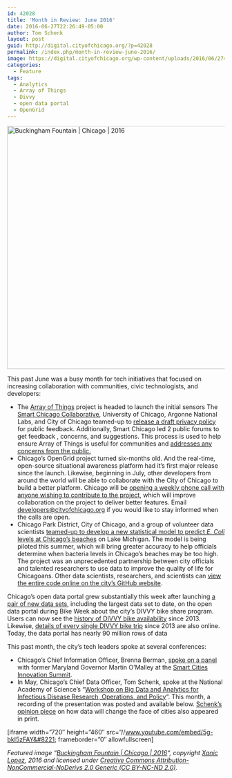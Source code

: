 ```yaml
---
id: 42028
title: 'Month in Review: June 2016'
date: 2016-06-27T22:26:49-05:00
author: Tom Schenk
layout: post
guid: http://digital.cityofchicago.org/?p=42028
permalink: /index.php/month-in-review-june-2016/
image: https://digital.cityofchicago.org/wp-content/uploads/2016/06/27488506155_0baa3f8030_k.jpg
categories:
  - Feature
tags:
  - Analytics
  - Array of Things
  - Divvy
  - open data portal
  - OpenGrid
---
```

<img loading="lazy" class="aligncenter size-large wp-image-42035" src="http://digital.cityofchicago.org/wp-content/uploads/2016/06/27488506155_0baa3f8030_k-1024x563.jpg" alt="Buckingham Fountain | Chicago | 2016" width="1024" height="563" srcset="https://digital.cityofchicago.org/wp-content/uploads/2016/06/27488506155_0baa3f8030_k-1024x563.jpg 1024w, https://digital.cityofchicago.org/wp-content/uploads/2016/06/27488506155_0baa3f8030_k-300x165.jpg 300w, https://digital.cityofchicago.org/wp-content/uploads/2016/06/27488506155_0baa3f8030_k-768x422.jpg 768w, https://digital.cityofchicago.org/wp-content/uploads/2016/06/27488506155_0baa3f8030_k.jpg 2048w" sizes="(max-width: 1024px) 100vw, 1024px" />

This past June was a busy month for tech initiatives that focused on increasing collaboration with communities, civic technologists, and developers:

  * The [Array of Things](http://arrayofthings.github.io/) project is headed to launch the initial sensors The [Smart Chicago Collaborative](http://www.smartchicagocollaborative.org/smart-chicagos-array-of-things-civic-engagement-goals-model/), University of Chicago, Argonne National Labs, and City of Chicago teamed-up to [release a draft privacy policy](http://arrayofthings.github.io/privacypolicy.html) for public feedback. Additionally, Smart Chicago led 2 public forums to get feedback , concerns, and suggestions. This process is used to help ensure Array of Things is useful for communities and [addresses any concerns from the public.](http://www.govtech.com/data/Chicago-CIO-Addresses-IoT-Privacy-Concerns-Citizen-Engagement.html?utm_content=bufferf3f82&utm_medium=social&utm_source=twitter.com&utm_campaign=buffer)
  * Chicago&#8217;s OpenGrid project turned six-months old. And the real-time, open-source situational awareness platform had it&#8217;s first major release since the launch. Likewise, beginning in July, other developers from around the world will be able to collaborate with the City of Chicago to build a better platform. Chicago will be [opening a weekly phone call with anyone wishing to contribute to the project](http://digital.cityofchicago.org/index.php/calling-developers-help-us-build-opengrid/), which will improve collaboration on the project to deliver better features. Email <developers@cityofchicago.org> if you would like to stay informed when the calls are open.
  * Chicago Park District, City of Chicago, and a group of volunteer data scientists [teamed-up to develop a new statistical model to predict _E. Coli_ levels at Chicago&#8217;s beaches](http://datasmart.ash.harvard.edu/news/article/taking-predictive-analytics-to-the-beach-855) on Lake Michigan. The model is being piloted this summer, which will bring greater accuracy to help officials determine when bacteria levels in Chicago&#8217;s beaches may be too high. The project was an unprecedented partnership between city officials and talented researchers to use data to improve the quality of life for Chicagoans. Other data scientists, researchers, and scientists can [view the entire code online on the city&#8217;s GitHub website](https://github.com/Chicago/e-coli-beach-predictions).

Chicago&#8217;s open data portal grew substantially this week after launching [a pair of new data sets](http://digital.cityofchicago.org/index.php/an-open-data-gift-for-chicago-bike-week/), including the largest data set to date, on the open data portal during Bike Week about the city&#8217;s DIVVY bike share program. Users can now see the [history of DIVVY bike availability](https://data.cityofchicago.org/Transportation/Divvy-Bicycle-Stations-Historical/eq45-8inv) since 2013. Likewise, [details of every single DIVVY bike trip](https://data.cityofchicago.org/Transportation/Divvy-Trips/fg6s-gzvg) since 2013 are also online. Today, the data portal has nearly 90 million rows of data

This past month, the city&#8217;s tech leaders spoke at several conferences:

  * Chicago&#8217;s Chief Information Officer, Brenna Berman, [spoke on a panel](http://statescoop.com/do-cities-need-a-point-person-to-lead-innovation) with former Maryland Governor Martin O&#8217;Malley at the [Smart Cities Innovation Summit](http://smartcitiesinnovation.com/).
  * In May, Chicago&#8217;s Chief Data Officer, Tom Schenk, spoke at the National Academy of Science&#8217;s &#8220;[Workshop on Big Data and Analytics for Infectious Disease Research, Operations, and Policy](http://www.nationalacademies.org/hmd/Activities/PublicHealth/MicrobialThreats/2016-May-10.aspx)&#8220;. This month, a recording of the presentation was posted and available below. [Schenk&#8217;s opinion piece](http://hosting.fluidbook.com/open-resource-magazine-02/?lang=en#/26) on how data will change the face of cities also appeared in print.

[iframe width=&#8221;720&#8243; height=&#8221;460&#8243; src=&#8221;//www.youtube.com/embed/5g-bkI5zFAY&#8221; frameborder=&#8221;0&#8243; allowfullscreen]

_Featured image &#8220;[Buckingham Fountain | Chicago | 2016](https://www.flickr.com/photos/xaniclopez/27488506155/in/photolist-HT4Mci-HFWGQj-HMCwWW-GFV5FC-HfzuVu-H9pXaU-GV5ZKp-G4sw41-GvzvK3-FTXPa9-Fw93yE-FTXMu5-FqSKW1-EWMLmJ-BzWNte-BUmHGv-AVcWfm-A9Cr82-zrLAmh-zqoGkW-yMejG6-y27mG1-y27kES-yqKPBN-yiNah5-yzriXw-yy5sGh-zQe4hd-zYJ39a-zPDXGY-zzrM1D-zLPWw9-zoRbR1-z8Zhr9-y2tYLx-yXmNGJ-yFRmLa-yZawQn-ySi37a-ytnM9B-yp2M6o-yxBjEQ-xxvJLo-xuc14d-xSAWBv-wQ9zSZ-xuptsJ-wQ9zEz-wQ9zze-xLb8qG)&#8220;, copyright [Xanic Lopez](https://www.flickr.com/photos/xaniclopez/), 2016 and licensed under [Creative Commons Attribution-NonCommercial-NoDerivs 2.0 Generic (CC BY-NC-ND 2.0)](https://creativecommons.org/licenses/by-nc-nd/2.0/)._